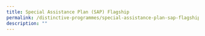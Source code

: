 ```yaml
---
title: Special Assistance Plan (SAP) Flagship
permalink: /distinctive-programmes/special-assistance-plan-sap-flagship
description: ""
---
```

